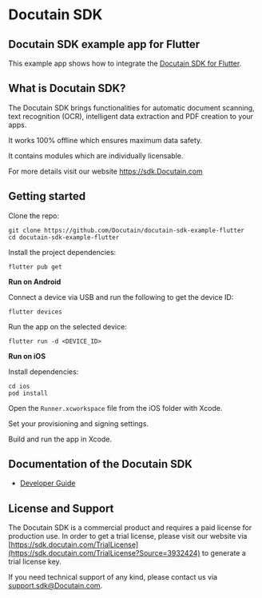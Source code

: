 # Docutain SDK

## Docutain SDK example app for Flutter

This example app shows how to integrate the [Docutain SDK for Flutter](https://sdk.Docutain.com).


## What is Docutain SDK?

The Docutain SDK brings functionalities for automatic document scanning, text recognition (OCR), intelligent data extraction and PDF creation to your apps.

It works 100% offline which ensures maximum data safety.

It contains modules which are individually licensable.

For more details visit our website https://sdk.Docutain.com

## Getting started

Clone the repo:

```
git clone https://github.com/Docutain/docutain-sdk-example-flutter
cd docutain-sdk-example-flutter
```

Install the project dependencies:

```
flutter pub get
```

**Run on Android**

Connect a device via USB and run the following to get the device ID: 

```
flutter devices
```

Run the app on the selected device:

```
flutter run -d <DEVICE_ID>
```

**Run on iOS**

Install dependencies:

```
cd ios
pod install
```

Open the `Runner.xcworkspace` file from the iOS folder with Xcode.

Set your provisioning and signing settings.

Build and run the app in Xcode.


## Documentation of the Docutain SDK

- [Developer Guide](https://docs.docutain.com/docs/Flutter/intro)


## License and Support

The Docutain SDK is a commercial product and requires a paid license for production use. In order to get a trial license, please visit our website via [https://sdk.docutain.com/TrialLicense](https://sdk.docutain.com/TrialLicense?Source=3932424) to generate a trial license key. 

If you need technical support of any kind, please contact us via [support.sdk@Docutain.com](mailto:support.sdk@Docutain.com).
